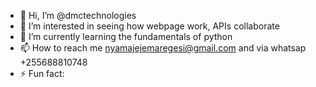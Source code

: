 - 👋 Hi, I’m @dmctechnologies
- 👀 I’m interested in seeing how webpage work, APIs collaborate 
- 🌱 I’m currently learning the fundamentals of python
- 📫 How to reach me nyamajejemaregesi@gmail.com and via whatsap +255688810748
- ⚡ Fun fact: 

<!---
dmctechnologies/dmctechnologies is a ✨ special ✨ repository because its `README.md` (this file) appears on your GitHub profile.
You can click the Preview link to take a look at your changes.
--->
